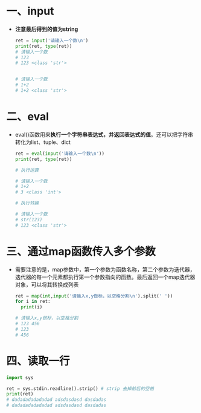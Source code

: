 # 一、input

- **注意最后得到的值为string**

  ```python
  ret = input('请输入一个数\n')
  print(ret, type(ret))
  # 请输入一个数
  # 123
  # 123 <class 'str'>
  
  
  # 请输入一个数
  # 1+2
  # 1+2 <class 'str'>
  ```

# 二、eval

- eval()函数用来**执行一个字符串表达式，并返回表达式的值**。还可以把字符串转化为list、tuple、dict

  ```python
  ret = eval(input('请输入一个数\n'))
  print(ret, type(ret))
  
  # 执行运算
  
  # 请输入一个数
  # 1+2
  # 3 <class 'int'>
  
  # 执行转换
  
  # 请输入一个数
  # str(123)   
  # 123 <class 'str'>
  ```
  
  

# 三、通过map函数传入多个参数

- 需要注意的是，map参数中，第一个参数为函数名称，第二个参数为迭代器，迭代器的每一个元素都执行第一个参数指向的函数。最后返回一个map迭代器对象，可以将其转换成列表

  ```python
  ret = map(int,input('请输入x,y做标，以空格分割\n').split(' ')) 
  for i in ret:
    print(i)
  
  # 请输入x,y做标，以空格分割
  # 123 456
  # 123
  # 456
  ```

  

# 四、读取一行

```python
import sys

ret = sys.stdin.readline().strip() # strip 去掉前后的空格
print(ret)
# dadadadadadadad adsdasdasd dasdadas
# dadadadadadadad adsdasdasd dasdadas
```

